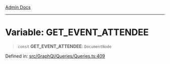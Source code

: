 [Admin Docs](/)

***

# Variable: GET\_EVENT\_ATTENDEE

> `const` **GET\_EVENT\_ATTENDEE**: `DocumentNode`

Defined in: [src/GraphQl/Queries/Queries.ts:409](https://github.com/PalisadoesFoundation/talawa-admin/blob/main/src/GraphQl/Queries/Queries.ts#L409)
